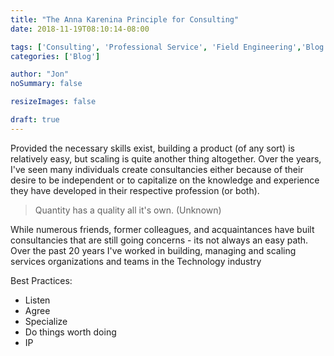 ```yaml
---
title: "The Anna Karenina Principle for Consulting"
date: 2018-11-19T08:10:14-08:00

tags: ['Consulting', 'Professional Service', 'Field Engineering','Blog Posts']
categories: ['Blog']

author: "Jon"
noSummary: false

resizeImages: false

draft: true
---
```

Provided the necessary skills exist, building a product (of any sort) is relatively easy, but scaling is quite another thing altogether. Over the years, I've seen many individuals create consultancies either because of their desire to be independent or to capitalize on the knowledge and experience they have developed in their respective profession (or both).

> Quantity has a quality all it's own. (Unknown)

While numerous friends, former colleagues, and acquaintances have built consultancies that are still going concerns - its not always an easy path. Over the past 20 years I've worked in building, managing and scaling services organizations and teams in the Technology industry

Best Practices:

- Listen
- Agree
- Specialize
- Do things worth doing
- IP
